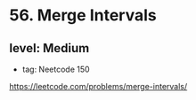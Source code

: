 # 56. Merge Intervals
## level: Medium

- tag: Neetcode 150

https://leetcode.com/problems/merge-intervals/
